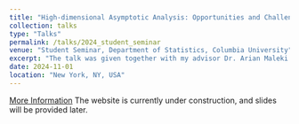 ```yaml
---
title: "High-dimensional Asymptotic Analysis: Opportunities and Challenges"
collection: talks
type: "Talks"
permalink: /talks/2024_student_seminar
venue: "Student Seminar, Department of Statistics, Columbia University"
excerpt: "The talk was given together with my advisor Dr. Arian Maleki."
date: 2024-11-01
location: "New York, NY, USA"
---
```

[More Information](https://stat.columbia.edu/seminars/student-seminar-series/)
The website is currently under construction, and slides will be provided later.
